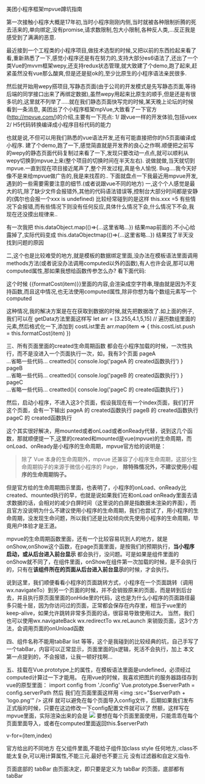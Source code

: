 美团小程序框架mpvue蹲坑指南

第一次接触小程序大概是17年初,当时小程序刚刚内侧,当时就被各种限制折腾的死去活来的,单向绑定,没有promise,请求数限制,包大小限制,各种反人类,...反正我是感受到了满满的恶意.

最近接到一个工程类的小程序项目,做技术选型的时候,又把以前的东西捡起来看了看,重新熟悉了一下,感觉小程序还是有在努力的,支持大部分es6语法了,还出了一个类Vue的mvvm框架wepy,还支持redux状态管理,就大致建了个demo,跑了起来,赶紧虽然没有vue那么酸爽,但是还是挺ok的,至少比原生的小程序语法亲民很多.

然后就开始用wepy搭项目,写静态页面(由于公司的开发模式是先写静态页面,等待后端的同学接口出来了再绑定数据),虽然wepy用起来比原生的顺手,但是还是有很多坑的,这里就不列举了.....就在我们静态页面快写完的时候,某天晚上论坛的时候看到一条消息, 美团出了个小程序框架mpVue,大致看了一下官方(http://mpvue.com/)的介绍,主要有一下亮点:
1/ 跟vue一样的开发体验,包括vuex
2/ H5代码转换编译成小程序目标代码的能力

也就是说,不但可以用我们熟悉的vue语法开发,还有可能直接把你的h5页面编译成小程序.
建了个demo,跑了一下,感觉简直就是开发界的良心之作啊.顺便把之前写的wepy的静态页面代码复制过来看了一下,发现只要改动一点点,就可以顺利从wepy切换到mpvue上来(整个项目的切换时间在半天左右).
说做就做,当天就切到mpvue.一直到现在项目接近尾声了,整个开发过程,真是令人愉悦.
Bug....我今天好像不是来给mpvue做广告的,我是来找茬的..
下面就盘点一下我最近用mpvue开发,遇到的一些需要需要注意的细节.(或者说跟vue不同的地方)
一,这个个人感觉是最大的坑,除了缺少文件会报错外,其他的代码语法错误等,控制台大部分时间都是安静的(偶尔也会报一个xxx is undefined)
比较经常碰到的是这样 this.xxx =5 有些情况下会报错,而有些情况下则没有任何反应,具体什么情况下会,什么情况下不会,我现在还没摸出规律来..

有一次我把 
this.dataObject.map(()=>{...这里省略...}) 
结果map前面的.不小心给露掉了,实际代码变成
this.dataObjectmap(()=>{...这里省略...}) 结果找了半天没找到问题的原因

二,这个也是比较难受的地方,就是模板的数据绑定里面,没办法在模板语法里面调用methods方法(或者说没办法调用computed以外的函数),有人也许会说,那可以用computed属性,那如果我想给函数传参怎么办? 看下面代码:

<template>
  <view v-for="item in costList" >
	{{formatCost(item)}}
  </view>
</template>

<script>
export default {
  data(){
    return{
      costList:[]
    }
  },
  methods: {
    formatCost(item){
	return item.toFixed(2)
    },
    getData(){
	let arr = [3.255,4.1,5,15]
	this.costList = arr
    }
  }
</script>

这个时候 {{formatCost(item)}}里面的内容,会渲染成空字符串,理由就是因为不支持函数,而且这中情况,也无法使用computed属性,除非你想为每个数组元素写一个computed

这种情况,我的解决方案是在在获取到数据的时候,就先把数据改了.如上面的例子,我们可以在 getData方法里面这样写
let arr = [3.255,4.1,5,15]
// 遍历数组里面的元素,然后格式化一下,添加到 costList里去
arr.map(item => {
    this.costList.push = this.formatCost(item)
})
	


三、所有页面里面的created生命周期函数  都会在小程序加载的时候，一次性执行，而不是没进入一个页面执行一次，如，我有3个页面
pageA  
    ...省略一些代码...
    creatted(){
        console.log('pageA 的 created函数执行')
    }
pageB  
    ...省略一些代码...
    creatted(){
        console.log('pageB 的 created函数执行')
    }
pageC  
    ...省略一些代码...
    creatted(){
        console.log('pageC 的 created函数执行')
    }

然后，启动小程序，不进入这3个页面，假设我现在有一个index页面，我们打开这个页面，会有一下输出
pageA 的 created函数执行
pageB 的 created函数执行
pageC 的 created函数执行

这个其实很好解决，用mounted或者onLoad或者onReady代替，说到这几个函数，那就顺便提一下,这里的created和mounted是vue(mpvue)的生命周期，而onLoad、onReady是小程序的生命周期，mpvue官方给的说明是：
> 除了 Vue 本身的生命周期外，mpvue 还兼容了小程序生命周期，这部分生命周期钩子的来源于微信小程序的 Page， **除特殊情况外，不建议使用小程序的生命周期钩子。**

但是官方给的生命周期图示里面，也表明了，小程序的onLoad、onReady比created、mounted执行的早，也就是说如果我们在和onLoad onReady里面去请求数据的话，会相对的减少白屏时间（这里说的白屏是指数据未渲染的界面），而且官方没说明为什么不建议使用小程序的生命周期，我们也尝试了，用小程序的生命周期，没发现生命问题，所以我们还是比较倾向优先使用小程序的生命周期，毕竟用户体验才是王道。

mpvue的生命周期函数里面，还有一个比较容易坑到人的地方，就是onShow,onShow这个函数，在page页面里面，是按我们的预期执行，**当小程序启动，或从后台进入前台显示** 都会执行，没问题。可是如果是组件里面的onShow就不同了，在组件里面，onShow在组件第一次加载的时候，是不会执行的，只有在**该组件所在的页面从后台进入前台显示**的时候，才会执行。

说到这里，我们顺便看看小程序的页面跳转方式，小程序在一个页面跳转（调用wx.navigateTo）到另一个页面的时候，并不会销毁原来的页面，而是转到后台去，并且执行原页面里面的onHide里的代码，这也是为什么小程序的页面路径最多只能十层，因为你访问过的页面，正常都会保存在内存里，相当于vue里的keep-alive，如果允许跳转非常多页面的话，很容易导致使用过大。
当然，我们也可以使用wx.navigateBack wx.redirectTo wx.reLaunch 来销毁页面，这3个方法，会调用页面的onUnload函数

四、组件名称不能用tabBar list 等等，这个是我碰到的比较经典的坑，自己手写了一个tabBar，内容可以正常显示，页面里面的js逻辑，死活不会执行，加上 本文 第一点提到的，不会报错，让我一顿好找啊...

五、挂载在Vue.prototype上的属性，在模板语法里面是undefined，必须经过computed计算过一下才能用。
在用vue的时候，我喜欢把图片的服务器路径存到vue的原型里面：
	import config from './config'
	Vue.prototype.$serverPath = config.serverPath
然后 我们在页面里面这样用
	<img :src="$serverPath + 'logo.png'" />
这样 就可以避免在每个页面导入config文件，后期如果我们发布正式版的时候，只要在这边修改一下config配置文件就可以了
然额，这样写在mpvue里面，实际渲染出来的会是 
 <image src="undefinedlogo.png" ></image>
要想在每个页面里面使用，只能乖乖在每个页面里面导入，或者在computed里面返回this.$serverPath

v-for=(item,index)



官方给出的不同地方
在父组件里面,不能给子组件加class style
任何地方,:class不能太复杂,可以用计算属性,不能三元.最好也不要三元
没有过滤器和自定义指令.

页面底部的 tabBar 由页面决定，即只要是定义为 tabBar 的页面，底部都有 tabBar






